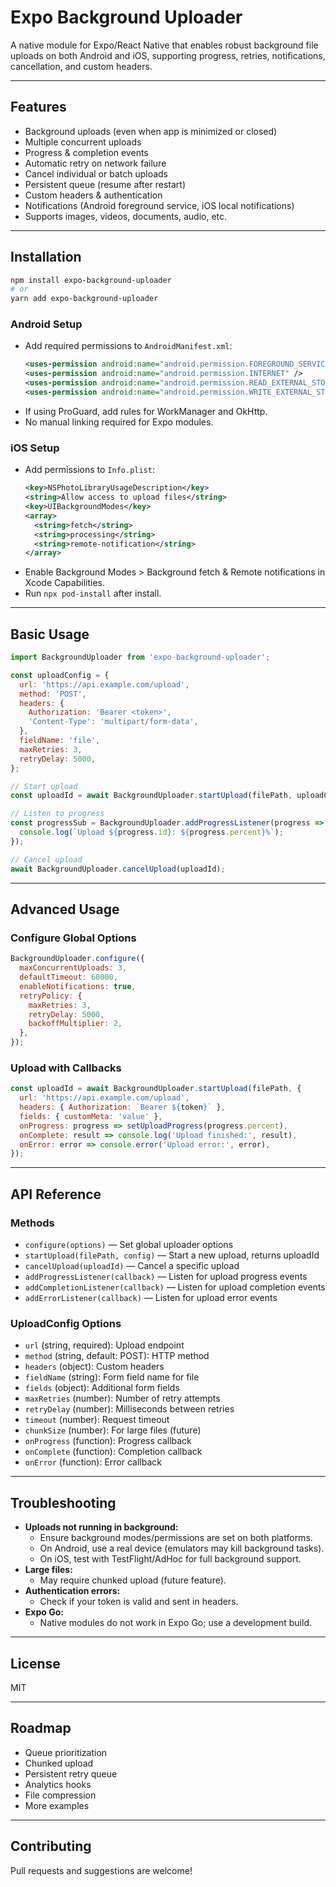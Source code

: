 # Expo Background Uploader

A native module for Expo/React Native that enables robust background file uploads on both Android and iOS, supporting progress, retries, notifications, cancellation, and custom headers.

---

## Features
- Background uploads (even when app is minimized or closed)
- Multiple concurrent uploads
- Progress & completion events
- Automatic retry on network failure
- Cancel individual or batch uploads
- Persistent queue (resume after restart)
- Custom headers & authentication
- Notifications (Android foreground service, iOS local notifications)
- Supports images, videos, documents, audio, etc.

---

## Installation

```bash
npm install expo-background-uploader
# or
yarn add expo-background-uploader
```

### Android Setup
- Add required permissions to `AndroidManifest.xml`:
  ```xml
  <uses-permission android:name="android.permission.FOREGROUND_SERVICE" />
  <uses-permission android:name="android.permission.INTERNET" />
  <uses-permission android:name="android.permission.READ_EXTERNAL_STORAGE" />
  <uses-permission android:name="android.permission.WRITE_EXTERNAL_STORAGE" />
  ```
- If using ProGuard, add rules for WorkManager and OkHttp.
- No manual linking required for Expo modules.

### iOS Setup
- Add permissions to `Info.plist`:
  ```xml
  <key>NSPhotoLibraryUsageDescription</key>
  <string>Allow access to upload files</string>
  <key>UIBackgroundModes</key>
  <array>
    <string>fetch</string>
    <string>processing</string>
    <string>remote-notification</string>
  </array>
  ```
- Enable Background Modes > Background fetch & Remote notifications in Xcode Capabilities.
- Run `npx pod-install` after install.

---

## Basic Usage

```javascript
import BackgroundUploader from 'expo-background-uploader';

const uploadConfig = {
  url: 'https://api.example.com/upload',
  method: 'POST',
  headers: {
    Authorization: 'Bearer <token>',
    'Content-Type': 'multipart/form-data',
  },
  fieldName: 'file',
  maxRetries: 3,
  retryDelay: 5000,
};

// Start upload
const uploadId = await BackgroundUploader.startUpload(filePath, uploadConfig);

// Listen to progress
const progressSub = BackgroundUploader.addProgressListener(progress => {
  console.log(`Upload ${progress.id}: ${progress.percent}%`);
});

// Cancel upload
await BackgroundUploader.cancelUpload(uploadId);
```

---

## Advanced Usage

### Configure Global Options
```javascript
BackgroundUploader.configure({
  maxConcurrentUploads: 3,
  defaultTimeout: 60000,
  enableNotifications: true,
  retryPolicy: {
    maxRetries: 3,
    retryDelay: 5000,
    backoffMultiplier: 2,
  },
});
```

### Upload with Callbacks
```javascript
const uploadId = await BackgroundUploader.startUpload(filePath, {
  url: 'https://api.example.com/upload',
  headers: { Authorization: `Bearer ${token}` },
  fields: { customMeta: 'value' },
  onProgress: progress => setUploadProgress(progress.percent),
  onComplete: result => console.log('Upload finished:', result),
  onError: error => console.error('Upload error:', error),
});
```

---

## API Reference

### Methods
- `configure(options)` — Set global uploader options
- `startUpload(filePath, config)` — Start a new upload, returns uploadId
- `cancelUpload(uploadId)` — Cancel a specific upload
- `addProgressListener(callback)` — Listen for upload progress events
- `addCompletionListener(callback)` — Listen for upload completion events
- `addErrorListener(callback)` — Listen for upload error events

### UploadConfig Options
- `url` (string, required): Upload endpoint
- `method` (string, default: POST): HTTP method
- `headers` (object): Custom headers
- `fieldName` (string): Form field name for file
- `fields` (object): Additional form fields
- `maxRetries` (number): Number of retry attempts
- `retryDelay` (number): Milliseconds between retries
- `timeout` (number): Request timeout
- `chunkSize` (number): For large files (future)
- `onProgress` (function): Progress callback
- `onComplete` (function): Completion callback
- `onError` (function): Error callback

---

## Troubleshooting
- **Uploads not running in background:**
  - Ensure background modes/permissions are set on both platforms.
  - On Android, use a real device (emulators may kill background tasks).
  - On iOS, test with TestFlight/AdHoc for full background support.
- **Large files:**
  - May require chunked upload (future feature).
- **Authentication errors:**
  - Check if your token is valid and sent in headers.
- **Expo Go:**
  - Native modules do not work in Expo Go; use a development build.

---

## License
MIT

---

## Roadmap
- Queue prioritization
- Chunked upload
- Persistent retry queue
- Analytics hooks
- File compression
- More examples

---

## Contributing
Pull requests and suggestions are welcome!
